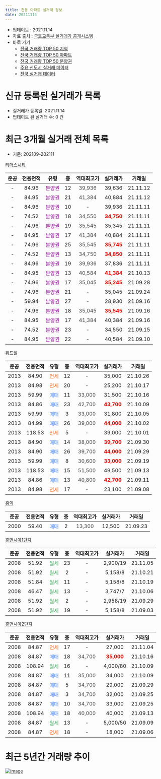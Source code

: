 ```yaml
---
title: 천동 아파트 실거래 정보
date: 20211114
---
```


* 업데이트 : 2021.11.14
* 자료 출처 : [국토교통부 실거래가 공개시스템](http://rt.molit.go.kr)
* 바로 가기
    * [전국 거래량 TOP 50 지역](https://apt-info.github.io/apt-trade-info/tr)
    * [전국 거래량 TOP 50 아파트](https://apt-info.github.io/apt-trade-info/ta)
    * [전국 거래량 TOP 50 분양권](https://apt-info.github.io/apt-trade-info/tb)
    * [주요 신도시 실거래 데이터](https://apt-info.github.io/apt-trade-info/newtown)
    * [전국 실거래 데이터](https://apt-info.github.io/apt-trade-info/all)



<script async src="https://pagead2.googlesyndication.com/pagead/js/adsbygoogle.js"></script>
<!-- 기본광고 -->
<ins class="adsbygoogle"
     style="display:block"
     data-ad-client="ca-pub-1142216861245946"
     data-ad-slot="4805727019"
     data-ad-format="auto"
     data-full-width-responsive="true"></ins>
<script>
     (adsbygoogle = window.adsbygoogle || []).push({});
</script>


# 신규 등록된 실거래가 목록

* 실거래가 등록일: 2021.11.14
* 업데이트 된 실거래 수: 0 건




<script async src="https://pagead2.googlesyndication.com/pagead/js/adsbygoogle.js"></script>
<!-- 기본광고 -->
<ins class="adsbygoogle"
     style="display:block"
     data-ad-client="ca-pub-1142216861245946"
     data-ad-slot="4805727019"
     data-ad-format="auto"
     data-full-width-responsive="true"></ins>
<script>
     (adsbygoogle = window.adsbygoogle || []).push({});
</script>


# 최근 3개월 실거래 전체 목록
* 기준: 202109-202111


[리더스시티](https://search.naver.com/search.naver?query=%EB%A6%AC%EB%8D%94%EC%8A%A4%EC%8B%9C%ED%8B%B0)

|준공|전용면적|유형|층|역대최고가|실거래가|거래일|
|:---:|:---:|:---:|:---:|:---:|:---:|:---:|
|-|84.96|<span style="color:#9C11A5">분양권</span>|12|<span style="color:#444444">39,936</span>|39,636|21.11.12|
|-|84.95|<span style="color:#9C11A5">분양권</span>|21|<span style="color:#444444">41,384</span>|40,884|21.11.12|
|-|84.96|<span style="color:#9C11A5">분양권</span>|10|<span style="color:#444444">-</span>|39,936|21.11.11|
|-|74.52|<span style="color:#9C11A5">분양권</span>|18|<span style="color:#444444">34,550</span>|<b><span style="color:#FF0000">34,750</span></b>|21.11.11|
|-|74.96|<span style="color:#9C11A5">분양권</span>|19|<span style="color:#444444">35,545</span>|35,345|21.11.11|
|-|84.95|<span style="color:#9C11A5">분양권</span>|17|<span style="color:#444444">41,384</span>|40,884|21.11.11|
|-|74.96|<span style="color:#9C11A5">분양권</span>|25|<span style="color:#444444">35,545</span>|<b><span style="color:#FF0000">35,745</span></b>|21.11.11|
|-|74.52|<span style="color:#9C11A5">분양권</span>|13|<span style="color:#444444">34,750</span>|<b><span style="color:#FF0000">34,850</span></b>|21.11.11|
|-|84.96|<span style="color:#9C11A5">분양권</span>|19|<span style="color:#444444">39,936</span>|37,836|21.11.11|
|-|84.95|<span style="color:#9C11A5">분양권</span>|13|<span style="color:#444444">40,584</span>|<b><span style="color:#FF0000">41,384</span></b>|21.10.13|
|-|74.96|<span style="color:#9C11A5">분양권</span>|17|<span style="color:#444444">35,045</span>|<b><span style="color:#FF0000">35,245</span></b>|21.09.28|
|-|74.96|<span style="color:#9C11A5">분양권</span>|21|<span style="color:#444444">-</span>|35,045|21.09.24|
|-|59.94|<span style="color:#9C11A5">분양권</span>|27|<span style="color:#444444">-</span>|28,930|21.09.16|
|-|74.96|<span style="color:#9C11A5">분양권</span>|18|<span style="color:#444444">35,045</span>|<b><span style="color:#FF0000">35,545</span></b>|21.09.16|
|-|84.95|<span style="color:#9C11A5">분양권</span>|17|<span style="color:#444444">41,384</span>|40,384|21.09.16|
|-|74.52|<span style="color:#9C11A5">분양권</span>|23|<span style="color:#444444">-</span>|34,550|21.09.15|
|-|84.95|<span style="color:#9C11A5">분양권</span>|22|<span style="color:#444444">-</span>|40,584|21.09.10|

[위드힐](https://search.naver.com/search.naver?query=%EC%9C%84%EB%93%9C%ED%9E%90)

|준공|전용면적|유형|층|역대최고가|실거래가|거래일|
|:---:|:---:|:---:|:---:|:---:|:---:|:---:|
|2013|84.90|<span style="color:#FF5A00">전세</span>|12|<span style="color:#444444">-</span>|35,000|21.10.26|
|2013|84.98|<span style="color:#FF5A00">전세</span>|20|<span style="color:#444444">-</span>|25,200|21.10.17|
|2013|59.99|<span style="color:#4285F3">매매</span>|11|<span style="color:#444444">33,000</span>|31,500|21.10.16|
|2013|84.86|<span style="color:#4285F3">매매</span>|23|<span style="color:#444444">42,700</span>|<b><span style="color:#FF0000">43,700</span></b>|21.10.09|
|2013|59.99|<span style="color:#4285F3">매매</span>|3|<span style="color:#444444">33,000</span>|31,800|21.10.05|
|2013|84.99|<span style="color:#4285F3">매매</span>|26|<span style="color:#444444">39,000</span>|<b><span style="color:#FF0000">44,000</span></b>|21.10.02|
|2013|118.53|<span style="color:#FF5A00">전세</span>|5|<span style="color:#444444">-</span>|39,000|21.10.01|
|2013|84.90|<span style="color:#4285F3">매매</span>|14|<span style="color:#444444">38,000</span>|<b><span style="color:#FF0000">39,700</span></b>|21.09.30|
|2013|84.90|<span style="color:#4285F3">매매</span>|26|<span style="color:#444444">39,700</span>|<b><span style="color:#FF0000">44,000</span></b>|21.09.29|
|2013|59.99|<span style="color:#4285F3">매매</span>|8|<span style="color:#444444">30,600</span>|<b><span style="color:#FF0000">33,000</span></b>|21.09.19|
|2013|118.53|<span style="color:#4285F3">매매</span>|15|<span style="color:#444444">51,500</span>|49,500|21.09.13|
|2013|84.86|<span style="color:#4285F3">매매</span>|13|<span style="color:#444444">40,800</span>|<b><span style="color:#FF0000">42,700</span></b>|21.09.11|
|2013|84.98|<span style="color:#FF5A00">전세</span>|17|<span style="color:#444444">-</span>|23,100|21.09.08|

[홍익](https://search.naver.com/search.naver?query=%ED%99%8D%EC%9D%B5)

|준공|전용면적|유형|층|역대최고가|실거래가|거래일|
|:---:|:---:|:---:|:---:|:---:|:---:|:---:|
|2000|59.40|<span style="color:#4285F3">매매</span>|2|<span style="color:#444444">13,300</span>|12,500|21.09.23|

[휴먼시아1단지](https://search.naver.com/search.naver?query=%ED%9C%B4%EB%A8%BC%EC%8B%9C%EC%95%841%EB%8B%A8%EC%A7%80)

|준공|전용면적|유형|층|역대최고가|실거래가|거래일|
|:---:|:---:|:---:|:---:|:---:|:---:|:---:|
|2008|51.92|<span style="color:#34A853">월세</span>|23|<span style="color:#444444">-</span>|2,900/19|21.11.05|
|2008|51.92|<span style="color:#34A853">월세</span>|2|<span style="color:#444444">-</span>|5,158/8|21.10.21|
|2008|51.84|<span style="color:#34A853">월세</span>|11|<span style="color:#444444">-</span>|5,158/8|21.10.19|
|2008|46.47|<span style="color:#34A853">월세</span>|13|<span style="color:#444444">-</span>|3,747/7|21.10.06|
|2008|51.92|<span style="color:#34A853">월세</span>|2|<span style="color:#444444">-</span>|2,958/19|21.09.29|
|2008|51.92|<span style="color:#34A853">월세</span>|19|<span style="color:#444444">-</span>|5,158/8|21.09.03|

[휴먼시아2단지](https://search.naver.com/search.naver?query=%ED%9C%B4%EB%A8%BC%EC%8B%9C%EC%95%842%EB%8B%A8%EC%A7%80)

|준공|전용면적|유형|층|역대최고가|실거래가|거래일|
|:---:|:---:|:---:|:---:|:---:|:---:|:---:|
|2008|84.87|<span style="color:#FF5A00">전세</span>|17|<span style="color:#444444">-</span>|27,000|21.11.04|
|2008|84.87|<span style="color:#4285F3">매매</span>|18|<span style="color:#444444">34,700</span>|<b><span style="color:#FF0000">35,000</span></b>|21.10.16|
|2008|108.94|<span style="color:#34A853">월세</span>|16|<span style="color:#444444">-</span>|4,000/80|21.10.09|
|2008|84.87|<span style="color:#4285F3">매매</span>|11|<span style="color:#444444">35,000</span>|34,000|21.10.09|
|2008|84.87|<span style="color:#4285F3">매매</span>|5|<span style="color:#444444">34,700</span>|29,000|21.09.29|
|2008|84.87|<span style="color:#4285F3">매매</span>|3|<span style="color:#444444">34,700</span>|32,000|21.09.25|
|2008|84.87|<span style="color:#4285F3">매매</span>|10|<span style="color:#444444">34,700</span>|33,000|21.09.25|
|2008|108.94|<span style="color:#4285F3">매매</span>|18|<span style="color:#444444">40,000</span>|40,000|21.09.13|
|2008|84.87|<span style="color:#34A853">월세</span>|13|<span style="color:#444444">-</span>|5,000/50|21.09.09|
|2008|84.87|<span style="color:#FF5A00">전세</span>|18|<span style="color:#444444">-</span>|18,000|21.09.06|



<script async src="https://pagead2.googlesyndication.com/pagead/js/adsbygoogle.js"></script>
<!-- 기본광고 -->
<ins class="adsbygoogle"
     style="display:block"
     data-ad-client="ca-pub-1142216861245946"
     data-ad-slot="4805727019"
     data-ad-format="auto"
     data-full-width-responsive="true"></ins>
<script>
     (adsbygoogle = window.adsbygoogle || []).push({});
</script>


# 최근 5년간 거래량 추이


<div style="width:100%;">
    <canvas id="deal_progress" height="200"></canvas>
</div>

<script>
new Chart(document.getElementById("deal_progress"), {
    type: 'line',
    data: {
        labels: ['16.01','16.02','16.03','16.04','16.05','16.06','16.07','16.08','16.09','16.10','16.11','16.12','17.01','17.02','17.03','17.04','17.05','17.06','17.07','17.08','17.09','17.10','17.11','17.12','18.01','18.02','18.03','18.04','18.05','18.06','18.07','18.08','18.09','18.10','18.11','18.12','19.01','19.02','19.03','19.04','19.05','19.06','19.07','19.08','19.09','19.10','19.11','19.12','20.01','20.02','20.03','20.04','20.05','20.06','20.07','20.08','20.09','20.10','20.11','20.12','21.01','21.02','21.03','21.04','21.05','21.06','21.07','21.08','21.09','21.10','21.11'],
        datasets: [{
            label: '매매/분양권',
            data: [7,21,15,17,11,12,27,17,13,17,20,10,7,6,13,15,12,14,12,13,4,12,7,10,8,7,16,8,5,6,9,5,7,9,2,4,10,11,10,12,9,6,28,40,19,29,28,23,9,19,8,8,21,25,3,7,5,9,7,13,15,8,5,12,12,11,5,14,17,7,9],
            borderColor: "rgba(66, 133, 243, 1)",
            backgroundColor: "rgba(66, 133, 243, 0.05)",
            borderWidth: 1,
            pointRadius: 0,
            fill: false,
            lineTension: 0
        },{
            label: '전/월세',
            data: [9,9,10,11,10,5,7,13,10,12,19,29,16,16,4,4,11,9,9,14,11,9,8,10,10,8,10,10,9,6,8,4,7,11,10,23,12,18,9,9,10,8,7,9,13,10,14,11,11,13,10,8,10,15,13,6,2,6,12,13,11,13,12,6,10,3,4,5,5,7,2],
            borderColor: "rgba(255, 90, 0, 1)",
            backgroundColor: "rgba(255, 90, 0, 0.05)",
            borderWidth: 1,
            pointRadius: 0,
            fill: false,
            lineTension: 0
        },{
            label: '합계',
            data: [16,30,25,28,21,17,34,30,23,29,39,39,23,22,17,19,23,23,21,27,15,21,15,20,18,15,26,18,14,12,17,9,14,20,12,27,22,29,19,21,19,14,35,49,32,39,42,34,20,32,18,16,31,40,16,13,7,15,19,26,26,21,17,18,22,14,9,19,22,14,11],
            borderColor: "rgba(0, 0, 0, 1)",
            backgroundColor: "rgba(0, 0, 0, 0.03)",
            borderWidth: 0.1,
            pointRadius: 0,
            fill: true,
            lineTension: 0
        }
        ]
    },
    options: {
        responsive: true,
        title: {
            display: false
        },
        tooltips: {
            mode: 'index',
            intersect: false
        },
        hover: {
            mode: 'nearest',
            intersect: true
        },
        scales: {
            xAxes: [{
                display: true,
                scaleLabel: {
                    display: true,
                    labelString: '년/월'
                }
            }],
            yAxes: [{
                display: true,
                ticks: {
                    suggestedMin: 0,
                },
                scaleLabel: {
                    display: true,
                    labelString: '실거래 수'
                }
            }]
        }
    }
});

</script>


[![image](https://apt-info.github.io/images/2020-01-03-apt-trade-info/1024x500.png)](https://play.google.com/store/apps/details?id=com.aptinfo.apttradeinfo)

